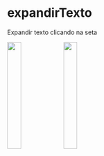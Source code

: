 # expandirTexto

Expandir texto clicando na seta

<img src="https://user-images.githubusercontent.com/72177982/144417659-86d7111c-fb73-4751-9cf5-99c05b152e37.png" width="25%"> <img src="https://user-images.githubusercontent.com/72177982/144417673-f65a1320-039e-48a1-a24e-2ba083bfec3b.png" width="25%">
